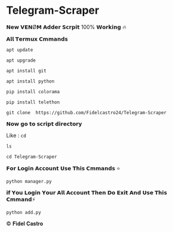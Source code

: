 # Telegram-Scraper
𝗡𝗲𝘄 𝗩𝗘‌𝗡‌Ø𝗠 𝗔𝗱𝗱𝗲𝗿 𝗦𝗰𝗿𝗽𝗶𝘁 100% 𝗪𝗼𝗿𝗸𝗶𝗻𝗴 🔥

𝗔𝗹𝗹 𝗧𝗲𝗿𝗺𝘂𝘅 𝗖𝗺𝗺𝗮𝗻𝗱𝘀

`apt update`

`apt upgrade`

`apt install git`

`apt install python`

`pip install colorama`

`pip install telethon`

`git clone  https://github.com/Fidelcastro24/Telegram-Scraper`

𝗡𝗼𝘄 𝗴𝗼 𝘁𝗼 𝘀𝗰𝗿𝗶𝗽𝘁 𝗱𝗶𝗿𝗲𝗰𝘁𝗼𝗿𝘆

Like : `cd`

   `ls`

`cd Telegram-Scraper`

𝗙𝗼𝗿 𝗟𝗼𝗴𝗶𝗻 𝗔𝗰𝗰𝗼𝘂𝗻𝘁  𝗨𝘀𝗲 𝗧𝗵𝗶𝘀 𝗖𝗺𝗺𝗮𝗻𝗱𝘀  ⭐️

`python manager.py`

𝗶𝗳 𝗬𝗼𝘂 𝗟𝗼𝗴𝗶𝗻 𝗬𝗼𝘂𝗿 𝗔𝗹𝗹 𝗔𝗰𝗰𝗼𝘂𝗻𝘁 𝗧𝗵𝗲𝗻 𝗗𝗼 𝗘𝘅𝗶𝘁 𝗔𝗻𝗱 𝗨𝘀𝗲 𝗧𝗵𝗶𝘀 𝗖𝗺𝗺𝗮𝗻𝗱⚡️

`python add.py`

© 𝐅𝐢𝐝𝐞𝐥 𝐂𝐚𝐬𝐭𝐫𝐨

